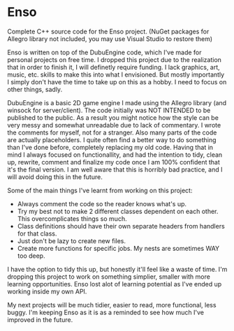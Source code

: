 # Enso
Complete C++ source code for the Enso project. (NuGet packages for Allegro library not included, you may use Visual Studio to restore them)

Enso is written on top of the DubuEngine code, which I've made for personal projects on free time. I dropped this project due to the realization that in order to finish it, I will definetly require funding. I lack graphics, art, music, etc. skills to make this into what I envisioned. But mostly importantly I simply don't have the time to take up on this as a hobby. I need to focus on other things, sadly.

DubuEngine is a basic 2D game engine I made using the Allegro library (and winsock for server/client). The code initially was NOT INTENDED to be published to the public. As a result you might notice how the style can be very messy and somewhat unreadable due to lack of commentary. I wrote the comments for myself, not for a stranger. Also many parts of the code are actually placeholders. I quite often find a better way to do something than I've done before, completely replacing my old code. Having that in mind I always focused on functionallity, and had the intention to tidy, clean up, rewrite, comment and finalize my code once I am 100% confident that it's the final version. I am well aware that this is horribly bad practice, and I will avoid doing this in the future.

Some of the main things I've learnt from working on this project:
  - Always comment the code so the reader knows what's up.
  - Try my best not to make 2 different classes dependent on each other. This overcomplicates things so much.
  - Class definitions should have their own separate headers from handlers for that class.
  - Just don't be lazy to create new files.
  - Create more functions for specific jobs. My nests are sometimes WAY too deep.
  
I have the option to tidy this up, but honestly it'll feel like a waste of time. I'm dropping this project to work on something simplier, smaller with more learning opportunities. Enso lost alot of learning potential as I've ended up working inside my own API.

My next projects will be much tidier, easier to read, more functional, less buggy. I'm keeping Enso as it is as a reminded to see how much I've improved in the future.
